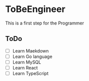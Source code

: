 # ToBeEngineer

This is a first step for the Programmer

## ToDo  
-[ ] Learn Maekdown  
-[ ] Learn Go language  
-[ ] Learn MySQL  
-[ ] Learn React  
-[ ] Learn TypeScript  
